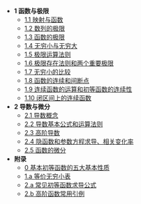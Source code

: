 * __1 函数与极限__
  * [1.1 映射与函数](1-function-and-limit/1.1)
  * [1.2 数列的极限](1-function-and-limit/1.2)
  * [1.3 函数的极限](1-function-and-limit/1.3)
  * [1.4 无穷小与无穷大](1-function-and-limit/1.4)
  * [1.5 极限运算法则](1-function-and-limit/1.5)
  * [1.6 极限存在法则和两个重要极限](1-function-and-limit/1.6)
  * [1.7 无穷小的比较](1-function-and-limit/1.7)
  * [1.8 函数的连续和间断点](1-function-and-limit/1.8)
  * [1.9 连续函数的运算和初等函数的连续性](1-function-and-limit/1.9)
  * [1.10 闭区间上的连续函数](1-function-and-limit/1.10)
* __2 导数与微分__
  * [2.1 导数概念](2-derivative-and-differential/2.1)
  * [2.2 导数基本公式和运算法则](2-derivative-and-differential/2.2)
  * [2.3 高阶导数](2-derivative-and-differential/2.3)
  * [2.4 隐函数和参数方程求导、相关变化率](2-derivative-and-differential/2.4)
  * [2.5 函数的微分](2-derivative-and-differential/2.5)
* __附录__
  * [0 基本初等函数的五大基本性质](0)
  * [1.a 等价无穷小表](1-function-and-limit/1.a)
  * [2.a 常见初等函数求导公式](2-derivative-and-differential/2.a)
  * [2.b 高阶函数常用引例](2-derivative-and-differential/2.b)